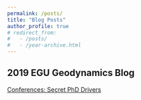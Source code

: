```yaml
---
permalink: /posts/
title: "Blog Posts"
author_profile: true
# redirect_from: 
#   - /posts/
#   - /year-archive.html
---
```


2019 EGU Geodynamics Blog
---
[Conferences: Secret PhD Drivers](https://blogs.egu.eu/divisions/gd/2019/03/01/conferences-secret-phd-drivers/)



